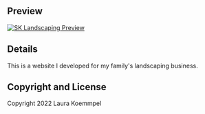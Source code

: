## Preview

[![SK Landscaping Preview](https://github.com/lkoemmpel/sk-landscaping/blob/master/img/screenshot.png)](https://github.com/lkoemmpel/sk-landscaping/blob/master/img/screenshot.png)

## Details

This is a website I developed for my family's landscaping business. 

## Copyright and License

Copyright 2022 Laura Koemmpel
